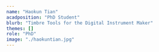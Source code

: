 ```yaml
---
name: "Haokun Tian"
acadposition: "PhD Student"
blurb: "Timbre Tools for the Digital Instrument Maker"
themes: []
role: "PhD"
image: "./haokuntian.jpg"
---
```

